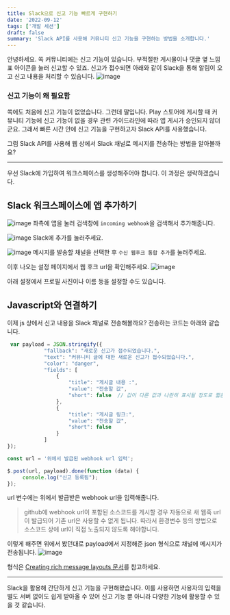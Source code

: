 ```yaml
---
title: Slack으로 신고 기능 빠르게 구현하기
date: '2022-09-12'
tags: ['개발 세션']
draft: false
summary: 'Slack API를 사용해 커뮤니티 신고 기능을 구현하는 방법을 소개합니다.'
---
```


안녕하세요.
쏙 커뮤니티에는 신고 기능이 있습니다. 부적절한 게시물이나 댓글 옆 느낌표 아이콘을 눌러 신고할 수 있죠.
신고가 접수되면 아래와 같이 Slack을 통해 알림이 오고 신고 내용을 처리할 수 있습니다.
![image](https://i.imgur.com/JL5n7a7.png)


### 신고 기능이 왜 필요함
쏙에도 처음에 신고 기능이 없었습니다.
그런데 말입니다. Play 스토어에 게시할 때 커뮤니티 기능에 신고 기능이 없을 경우 관련 가이드라인에 따라 앱 게시가 승인되지 않더군요.
그래서 빠른 시간 안에 신고 기능을 구현하고자 Slack API를 사용했습니다.

그럼 Slack API를 사용해 웹 상에서 Slack 채널로 메시지를 전송하는 방법을 알아볼까요?

---
우선 Slack에 가입하여 워크스페이스를 생성해주어야 합니다. 이 과정은 생략하겠습니다.

## Slack 워크스페이스에 앱 추가하기
![image](https://i.imgur.com/1lHADY7.png)
좌측에 앱을 눌러 검색창에 `incoming webhook`을 검색해서 추가해줍니다.

![image](https://i.imgur.com/I0qZQpx.png)
Slack에 추가를 눌러주세요.

![image](https://i.imgur.com/mEYeWTt.png)
메시지를 발송할 채널을 선택한 후 `수신 웹후크 통합 추가`를 눌러주세요.

이후 나오는 설정 페이지에서 웹 후크 url을 확인해주세요.
![image](https://i.imgur.com/r4HCUKE.png)

아래 설정에서 프로필 사진이나 이름 등을 설정할 수도 있습니다.

## Javascript와 연결하기
이제 js 상에서 신고 내용을 Slack 채널로 전송해볼까요?
전송하는 코드는 아래와 같습니다.

```js
 var payload = JSON.stringify({
            "fallback": "새로운 신고가 접수되었습니다.",
            "text": "커뮤니티 글에 대한 새로운 신고가 접수되었습니다.",
            "color": "danger",
            "fields": [
                {
                    "title": "게시글 내용 :",
                    "value": "전송할 값",
                    "short": false  // 값이 다른 값과 나란히 표시될 정도로 짧은지를 나타내는 옵션
                },
                {
                    "title": "게시글 링크:",
                    "value": "전송할 값",
                    "short": false
                }
            ]
});

const url = '위에서 발급된 webhook url 입력';

$.post(url, payload).done(function (data) {
     console.log("신고 등록됨");
});
```

url 변수에는 위에서 발급받은 webhook url을 입력해줍니다.
> github에 webhook url이 포함된 소스코드를 게시할 경우 자동으로 새 웹훅 url이 발급되어 기존 url은 사용할 수 없게 됩니다. 따라서 환경변수 등의 방법으로 소스코드 상에 url이 직접 노출되지 않도록 해야합니다.

이렇게 해주면 위에서 봤던대로 payload에서 지정해준 json 형식으로 채널에 메시지가 전송됩니다.
![image](https://i.imgur.com/JL5n7a7.png)

형식은 [Creating rich message layouts 문서](https://api.slack.com/messaging/composing/layouts)를 참고하세요.

---

Slack을 활용해 간단하게 신고 기능을 구현해봤습니다.
이를 사용하면 사용자의 입력을 별도 서버 없이도 쉽게 받아올 수 있어 신고 기능 뿐 아니라 다양한 기능에 활용할 수 있을 것 같습니다.